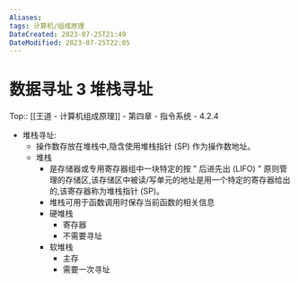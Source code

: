 ```yaml
---
Aliases: 
tags: 计算机/组成原理 
DateCreated: 2023-07-25T21:49
DateModified: 2023-07-25T22:05
---
```

# 数据寻址 3 堆栈寻址
Top:: [[王道 - 计算机组成原理]] - 第四章 - 指令系统 - 4.2.4

- 堆栈寻址:
	- 操作数存放在堆栈中,隐含使用堆栈指针 (SP) 作为操作数地址。
	- 堆栈
		- 是存储器或专用寄存器组中一块特定的按 " 后进先出 (LIFO) " 原则管理的存储区,该存储区中被读/写单元的地址是用一个特定的寄存器给出的,该寄存器称为堆栈指针 (SP)。
		- 堆栈可用于函数调用时保存当前函数的相关信息
		- 硬堆栈
			- 寄存器
			- 不需要寻址
		- 软堆栈
			- 主存
			- 需要一次寻址
